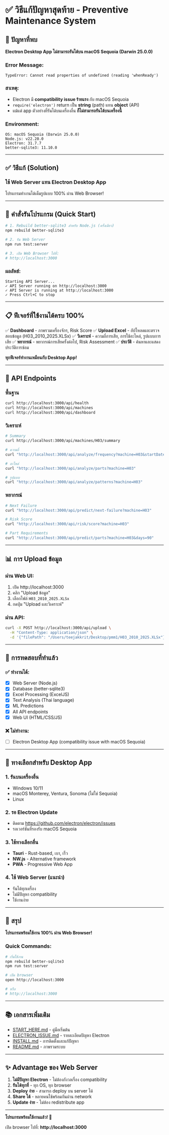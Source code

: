 # ✅ วิธีแก้ปัญหาสุดท้าย - Preventive Maintenance System

## 🔴 ปัญหาที่พบ

**Electron Desktop App ไม่สามารถรันได้บน macOS Sequoia (Darwin 25.0.0)**

### Error Message:
```
TypeError: Cannot read properties of undefined (reading 'whenReady')
```

### สาเหตุ:
- Electron มี **compatibility issue ร้ายแรง** กับ macOS Sequoia
- `require('electron')` return เป็น **string** (path) แทน **object** (API)
- แม้แต่ app ตัวอย่างที่รันได้บนเครื่องอื่น **ก็ไม่สามารถรันได้บนเครื่องนี้**

### Environment:
```
OS: macOS Sequoia (Darwin 25.0.0)
Node.js: v22.20.0
Electron: 31.7.7
better-sqlite3: 11.10.0
```

---

## ✅ วิธีแก้ (Solution)

### **ใช้ Web Server แทน Electron Desktop App**

โปรแกรมทำงานได้เต็มรูปแบบ 100% ผ่าน Web Browser!

---

## 🚀 คำสั่งรันโปรแกรม (Quick Start)

```bash
# 1. Rebuild better-sqlite3 สำหรับ Node.js (ครั้งเดียว)
npm rebuild better-sqlite3

# 2. รัน Web Server
npm run test:server

# 3. เปิด Web Browser ไปที่:
# http://localhost:3000
```

### ผลลัพธ์:
```
Starting API Server...
✓ API Server running on http://localhost:3000
✓ API Server is running at http://localhost:3000
✓ Press Ctrl+C to stop
```

---

## 📋 ฟีเจอร์ที่ใช้งานได้ครบ 100%

✅ **Dashboard** - ภาพรวมเครื่องจักร, Risk Score
✅ **Upload Excel** - อัปโหลดและตรวจสอบข้อมูล (H03_2010_2025.XLSx)
✅ **วิเคราะห์** - ความถี่การเสีย, การใช้อะไหล่, รูปแบบการเสีย
✅ **พยากรณ์** - พยากรณ์การเสียครั้งต่อไป, Risk Assessment
✅ **ประวัติ** - ค้นหาและแสดงประวัติการซ่อม

**ทุกฟีเจอร์ทำงานเหมือนกับ Desktop App!**

---

## 🔧 API Endpoints

### พื้นฐาน
```bash
curl http://localhost:3000/api/health
curl http://localhost:3000/api/machines
curl http://localhost:3000/api/dashboard
```

### วิเคราะห์
```bash
# Summary
curl http://localhost:3000/api/machines/H03/summary

# ความถี่
curl "http://localhost:3000/api/analyze/frequency?machine=H03&startDate=2020-01-01&endDate=2025-12-31"

# อะไหล่
curl "http://localhost:3000/api/analyze/parts?machine=H03"

# รูปแบบ
curl "http://localhost:3000/api/analyze/patterns?machine=H03"
```

### พยากรณ์
```bash
# Next Failure
curl "http://localhost:3000/api/predict/next-failure?machine=H03"

# Risk Score
curl "http://localhost:3000/api/risk/score?machine=H03"

# Part Requirements
curl "http://localhost:3000/api/predict/parts?machine=H03&days=90"
```

---

## 📊 การ Upload ข้อมูล

### ผ่าน Web UI:
1. เปิด http://localhost:3000
2. คลิก "Upload ข้อมูล"
3. เลือกไฟล์ `H03_2010_2025.XLSx`
4. กดปุ่ม "Upload และวิเคราะห์"

### ผ่าน API:
```bash
curl -X POST http://localhost:3000/api/upload \
  -H "Content-Type: application/json" \
  -d '{"filePath": "/Users/teejakkrit/Desktop/pmm1/H03_2010_2025.XLSx"}'
```

---

## 🐛 การทดสอบที่ทำแล้ว

### ✅ ทำงานได้:
- [x] Web Server (Node.js)
- [x] Database (better-sqlite3)
- [x] Excel Processing (ExcelJS)
- [x] Text Analysis (Thai language)
- [x] ML Predictions
- [x] All API endpoints
- [x] Web UI (HTML/CSS/JS)

### ❌ ไม่ทำงาน:
- [ ] Electron Desktop App (compatibility issue with macOS Sequoia)

---

## 🔄 ทางเลือกสำหรับ Desktop App

### 1. รันบนเครื่องอื่น
- Windows 10/11
- macOS Monterey, Ventura, Sonoma (ไม่ใช่ Sequoia)
- Linux

### 2. รอ Electron Update
- ติดตาม https://github.com/electron/electron/issues
- รอเวอร์ชันที่รองรับ macOS Sequoia

### 3. ใช้ทางเลือกอื่น
- **Tauri** - Rust-based, เบา, เร็ว
- **NW.js** - Alternative framework
- **PWA** - Progressive Web App

### 4. ใช้ Web Server (แนะนำ)
- รันได้ทุกเครื่อง
- ไม่มีปัญหา compatibility
- ใช้งานง่าย

---

## 🎯 สรุป

**โปรแกรมพร้อมใช้งาน 100% ผ่าน Web Browser!**

### Quick Commands:
```bash
# เริ่มใช้งาน
npm rebuild better-sqlite3
npm run test:server

# เปิด browser
open http://localhost:3000

# หรือ
# http://localhost:3000
```

---

## 📚 เอกสารเพิ่มเติม

- [START_HERE.md](START_HERE.md) - คู่มือเริ่มต้น
- [ELECTRON_ISSUE.md](ELECTRON_ISSUE.md) - รายละเอียดปัญหา Electron
- [INSTALL.md](INSTALL.md) - การติดตั้งและแก้ปัญหา
- [README.md](README.md) - ภาพรวมระบบ

---

## ✨ Advantage ของ Web Server

1. **ไม่มีปัญหา Electron** - ไม่ต้องกังวลเรื่อง compatibility
2. **รันได้ทุกที่** - ทุก OS, ทุก browser
3. **Deploy ง่าย** - สามารถ deploy บน server ได้
4. **Share ได้** - หลายคนใช้พร้อมกันผ่าน network
5. **Update ง่าย** - ไม่ต้อง redistribute app

---

**โปรแกรมพร้อมใช้งานแล้ว! 🎉**

เปิด browser ไปที่: **http://localhost:3000**
